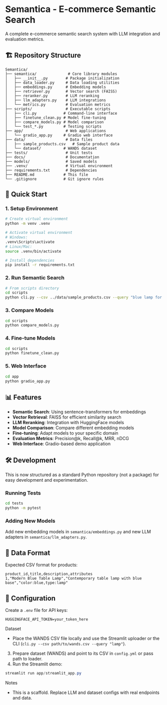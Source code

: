 # Semantica - E-commerce Semantic Search

A complete e-commerce semantic search system with LLM integration and evaluation metrics.

## 🏗️ Repository Structure

```
Semantica/
├── semantica/              # Core library modules
│   ├── __init__.py        # Package initialization
│   ├── data_loader.py     # Data loading utilities
│   ├── embeddings.py      # Embedding models
│   ├── retriever.py       # Vector search (FAISS)
│   ├── reranker.py        # LLM reranking
│   ├── llm_adapters.py    # LLM integrations
│   └── metrics.py         # Evaluation metrics
├── scripts/               # Executable scripts
│   ├── cli.py            # Command-line interface
│   ├── finetune_clean.py # Model fine-tuning
│   ├── compare_models.py # Model comparison
│   └── test_*.py         # Testing scripts
├── app/                   # Web applications
│   └── gradio_app.py     # Gradio web interface
├── data/                  # Data files
│   ├── sample_products.csv   # Sample product data
│   └── dataset/          # WANDS dataset
├── tests/                 # Unit tests
├── docs/                  # Documentation
├── models/                # Saved models
├── .venv/                 # Virtual environment
├── requirements.txt       # Dependencies
├── README.md             # This file
└── .gitignore            # Git ignore rules
```
## 🚀 Quick Start

### 1. Setup Environment
```bash
# Create virtual environment
python -m venv .venv

# Activate virtual environment
# Windows:
.venv\Scripts\activate
# Linux/Mac:
source .venv/bin/activate

# Install dependencies
pip install -r requirements.txt
```

### 2. Run Semantic Search
```bash
# From scripts directory
cd scripts
python cli.py --csv ../data/sample_products.csv --query "blue lamp for bedroom" --k 5
```

### 3. Compare Models
```bash
cd scripts
python compare_models.py
```

### 4. Fine-tune Models
```bash
cd scripts
python finetune_clean.py
```

### 5. Web Interface
```bash
cd app
python gradio_app.py
```

## 📊 Features

- **Semantic Search**: Using sentence-transformers for embeddings
- **Vector Retrieval**: FAISS for efficient similarity search
- **LLM Reranking**: Integration with HuggingFace models
- **Model Comparison**: Compare different embedding models
- **Fine-tuning**: Adapt models to your specific domain
- **Evaluation Metrics**: Precision@k, Recall@k, MRR, nDCG
- **Web Interface**: Gradio-based demo application

## 🛠️ Development

This is now structured as a standard Python repository (not a package) for easy development and experimentation.

### Running Tests
```bash
cd tests
python -m pytest
```

### Adding New Models
Add new embedding models in `semantica/embeddings.py` and new LLM adapters in `semantica/llm_adapters.py`.

## 📁 Data Format

Expected CSV format for products:
```csv
product_id,title,description,attributes
1,"Modern Blue Table Lamp","Contemporary table lamp with blue base","color:blue,type:lamp"
```

## 🔧 Configuration

Create a `.env` file for API keys:
```env
HUGGINGFACE_API_TOKEN=your_token_here
```

Dataset
- Place the WANDS CSV file locally and use the Streamlit uploader or the CLI (`cli.py --csv path/to/wands.csv --query "lamp"`).


3. Prepare dataset (WANDS) and point to its CSV in `config.yml` or pass path to loader.
4. Run the Streamlit demo:

```powershell
streamlit run app/streamlit_app.py
```

Notes
- This is a scaffold. Replace LLM and dataset configs with real endpoints and data.
